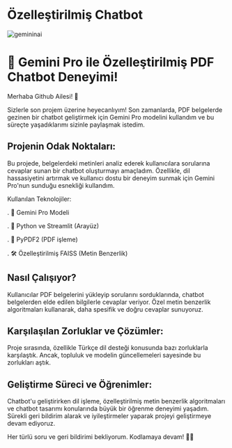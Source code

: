 # Özelleştirilmiş Chatbot


![gemininai](https://github.com/omersaidylmz/ChatPDF/assets/138215648/566fc4cf-0b8a-4af1-b5b5-d65077d4cdfb)

# 🚀 Gemini Pro ile Özelleştirilmiş PDF Chatbot Deneyimi!

Merhaba Github Ailesi! 👋

Sizlerle son projem üzerine heyecanlıyım! Son zamanlarda, PDF belgelerde gezinen bir chatbot geliştirmek için Gemini Pro modelini kullandım ve bu süreçte yaşadıklarımı sizinle paylaşmak istedim.

## Projenin Odak Noktaları:
Bu projede, belgelerdeki metinleri analiz ederek kullanıcılara sorularına cevaplar sunan bir chatbot oluşturmayı amaçladım. Özellikle, dil hassasiyetini artırmak ve kullanıcı dostu bir deneyim sunmak için Gemini Pro'nun sunduğu esnekliği kullandım.

Kullanılan Teknolojiler:

. 🤖 Gemini Pro Modeli

. 🐍 Python ve Streamlit (Arayüz)

. 📄 PyPDF2 (PDF işleme)

. 🛠️ Özelleştirilmiş FAISS (Metin Benzerlik)

## Nasıl Çalışıyor?
Kullanıcılar PDF belgelerini yükleyip sorularını sorduklarında, chatbot belgelerden elde edilen bilgilerle cevaplar veriyor. Özel metin benzerlik algoritmaları kullanarak, daha spesifik ve doğru cevaplar sunuyoruz.

## Karşılaşılan Zorluklar ve Çözümler:
Proje sırasında, özellikle Türkçe dil desteği konusunda bazı zorluklarla karşılaştık. Ancak, topluluk ve modelin güncellemeleri sayesinde bu zorlukları aştık.

## Geliştirme Süreci ve Öğrenimler:
Chatbot'u geliştirirken dil işleme, özelleştirilmiş metin benzerlik algoritmaları ve chatbot tasarımı konularında büyük bir öğrenme deneyimi yaşadım. Sürekli geri bildirim alarak ve iyileştirmeler yaparak projeyi geliştirmeye devam ediyoruz.

Her türlü soru ve geri bildirimi bekliyorum. Kodlamaya devam! 🚀✨
